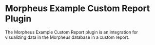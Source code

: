 # Morpheus Example Custom Report Plugin

The Morpheus Example Custom Report plugin is an integration for visualizing data in the Morpheus database in a custom report.